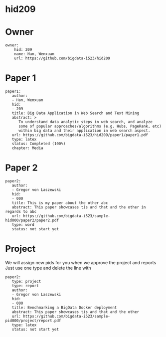 # hid209

# Owner

```
owner:
    hid: 209
    name: Han, Wenxuan
    url: https://github.com/bigdata-i523/hid209
```

# Paper 1

```
paper1:
   author: 
   - Han, Wenxuan
   hid:
   - 209
   title: Big Data Application in Web Search and Text Mining
   abstract: >
      To understand data analytic steps in web search, and analyze
      some of popular approaches/algorithms (e.g. Hubs, PageRank, etc)
      within big data and their application in web search aspect. 
   url: https://github.com/bigdata-i523/hid209/paper1/paper1.pdf
   type: latex
   status: Completed (100%)
   chapter: Media
```
   
# Paper 2

```
paper2:
   author: 
   - Gregor von Laszewski
   hid:
   - 000
   title: This is my paper about the other abc
   abstract: This paper showcases tis and that and the other in regards to abc
   url: https://github.com/bigdata-i523/sample-hid000/paper2/paper2.pdf   
   type: word
   status: not start yet
```

# Project 

We will assign new pids for you when we approve the project and reports   
Just use one type and delete the line with 

```
paper2:
   type: project
   type: report
   author: 
   - Gregor von Laszewski
   hid:
   - 000
   title: Benchmarking a BigData Docker deployment
   abstract: This paper showcases tis and that and the other 
   url: https://github.com/bigdata-i523/sample-pid000/project/report.pdf
   type: latex
   status: not start yet
```
   
